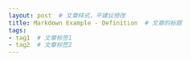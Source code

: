 ```yaml
---
layout: post  # 文章样式，不建议修改
title: Markdown Example - Definition  # 文章的标题
tags: 
- tag1  # 文章标签1
- tag2  # 文章标签2
---
```

<!--stackedit_data:
eyJoaXN0b3J5IjpbMTYyNzY3NTY5NV19
-->